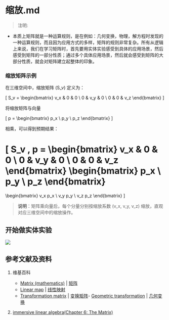 # 缩放.md

> 注明:
>  
- 本质上矩阵就是一种运算规则，是在例如：几何变换，物理，解方程时发现的一种运算规则，而且因为应用方式的多样，矩阵的规则非常复杂。所有从逻辑上来说，我们在学习矩阵时，首先要用实体实验感受到具体的应用场景，然后感受到矩阵的一部分性质；通过多个具体应用场景，然后就会感受到矩阵的大部分性质，就会对矩阵建立起整体的印象。

### 缩放矩阵示例

在三维空间中，缩放矩阵 \(S_v\) 定义为：

\[
S_v =
\begin{bmatrix}
v_x & 0 & 0 \\
0 & v_y & 0 \\
0 & 0 & v_z
\end{bmatrix}
\]

将缩放矩阵与向量 

\[
p = 
\begin{bmatrix}
p_x \\
p_y \\
p_z
\end{bmatrix}
\]

相乘，可以得到预期结果：

\[
S_v \, p =
\begin{bmatrix}
v_x & 0 & 0 \\
0 & v_y & 0 \\
0 & 0 & v_z
\end{bmatrix}
\begin{bmatrix}
p_x \\
p_y \\
p_z
\end{bmatrix}
=
\begin{bmatrix}
v_x p_x \\
v_y p_y \\
v_z p_z
\end{bmatrix}
\]

> **说明**：矩阵乘向量后，每个分量分别按缩放系数 \(v_x, v_y, v_z\) 缩放，直观对应三维空间中的缩放操作。


## 开始做实体实验

![](/images/线性代数/矩阵/变换矩阵/缩放/1a1.jpg)

## 参考文献及资料

1. 维基百科
	- [Matrix (mathematics)](https://en.wikipedia.org/wiki/Matrix_(mathematics)) | [矩阵](https://zh.wikipedia.org/wiki/矩阵) 
	- [Linear map](https://en.wikipedia.org/wiki/Linear_map) | [线性映射](https://zh.wikipedia.org/wiki/线性映射) 
	- [Transformation matrix](https://en.wikipedia.org/wiki/Transformation_matrix) | [变换矩阵](https://zh.wikipedia.org/wiki/变换矩阵)- [Geometric transformation](https://en.wikipedia.org/wiki/Geometric_transformation) | [几何变换](https://zh.wikipedia.org/wiki/几何变换) 
    
2. [immersive linear algebra(Chapter 6: The Matrix)](http://immersivemath.com/ila/ch06_matrices/ch06.html)